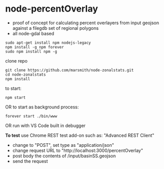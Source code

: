 # node-percentOverlay

* proof of concept for calculating percent overlayers from input geojson against a filegdb set of regional polygons
* all node-gdal based

```
sudo apt-get install npm nodejs-legacy
npm install -g npm forever
sudo npm install npm -g
```

clone repo
```
git clone https://github.com/marsmith/node-zonalstats.git
cd node-zonalstats
npm install
```

to start:
```
npm start
```

OR to start as background process:
```
forever start ./bin/www
```

OR run with VS Code built in debugger

**To test**
use Chrome REST test add-on such as: "Advanced REST Client"

 - change to "POST", set type as "application/json"
 - change request URL to "http://localhost:3000/percentOverlay"
 - post body the contents of /input/basinSS.geojson
 - send the request
